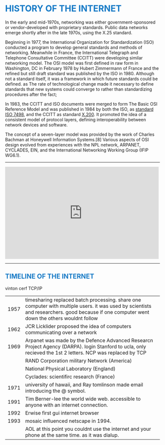 <script type="text/javascript">
    window.addEventListener('DOMContentLoaded',function(){
        const headings=[...document.querySelectorAll('h2')]
        
    const toc=document.getElementById('TOC');

    headings.forEach(el=>{
        // console.log(el)
            let link=document.createElement('a')
            link.textContent=el.innerText.replace('', '')
            link.href='#'.concat(el.id);
            toc.appendChild(link)
        }
    )
    const links=[...document.querySelectorAll('a')];
    links.forEach((el,idx)=>{
        el.target='__blank'
    })
})
</script>
<script src="osiSimple/data.js" type="text/javascript"></script>
<script src="osiSimple/logic.js" type="text/javascript"></script>
<style type="text/css">
    h1,h2,h3,h4{
        color:#167ac6;      
        text-transform: uppercase;
        /*margin-top:50px;*/
    }
    
    #TOC{
        display:flex;
        flex-direction:column;
    }

    .markdown-body h1, .markdown-body h2, .markdown-body h3, .markdown-body h4, .markdown-body h5, .markdown-body h6 {
        margin-top: 50px;
        margin-bottom: 15px;
        line-height: 1.1;
    }

</style>
<link rel="stylesheet" type="text/css" href="osiSimple/style.css">

# HISTORY OF THE INTERNET

In the early and mid-1970s, networking was either government-sponsored <span style="display:none">(NPL network in the UK, ARPANET in the US, CYCLADES in France)</span> or vendor-developed with proprietary standards<span style="display:none">, such as IBM's Systems Network Architecture and Digital Equipment Corporation's DECnet</span>. Public data networks emerge shortly after in the late 1970s, using the X.25 standard.

<span style="display:none">The Experimental Packet Switched System in the UK circa 1973-5 identified the need for defining higher level protocols.[1] The UK National Computing Centre publication 'Why Distributed Computing' which came from considerable research into future configurations for computer systems,[3] resulted in the UK presenting the case for an international standards committee to cover this area at the ISO meeting in Sydney in March 1977.[4]</span>


Beginning in 1977, the International Organization for Standardization (ISO) conducted a program to develop general standards and methods of networking. Meanwhile in France, the International Telegraph and Telephone Consultative Committee (CCITT) were developing similar networking model. The OSI model was first defined in raw form in Washington, DC in February 1978 by Hubert Zimmermann of France and the refined but still draft standard was published by the ISO in 1980. Although not a standard itself, it was a framework in which future standards could be defined. as <span style="display:none"> The drafters of the reference model had to contend with many competing priorities and interests.</span> The rate of technological change made it necessary to define standards that new systems could converge to rather than standardizing procedures after the fact;<span style="display:none"> the reverse of the traditional approach to developing standards.[6]</span> 

In 1983, the CCITT and ISO documents were merged to form The Basic OSI Reference Model <span style="display:none">, OSI Reference Model, or simply OSI model,  </span> and was published in 1984 by both the ISO, as <a href="">standard ISO 7498</a>, and the CCITT as standard <a href="">X.200</a>. It promoted the idea of a consistent model of protocol layers, defining interoperability between network devices and software.

<span style="display:none">OSI had two major components, an abstract model of networking, called the Basic Reference Model or seven-layer model, and a set of specific protocols. The OSI reference model was a major advance in the teaching of network concepts. </span>

The concept of a seven-layer model was provided by the work of Charles Bachman at Honeywell Information Systems.[8] Various aspects of OSI design evolved from experiences with the NPL network, ARPANET, CYCLADES, EIN, and the International Networking Working Group (IFIP WG6.1). <span style="display:none">In this model, a networking system was divided into layers. Within each layer, one or more entities implement its functionality. Each entity interacted directly only with the layer immediately beneath it and provided facilities for use by the layer above it.</span>

---

<embed width=500 height=300 src="https://www.youtube.com/embed/9hIQjrMHTv4
"></embed>

---

## TIMELINE OF THE INTERNET

<table>
<tr>
    <td>1957</td>
<td> timesharing replaced batch processing. share one computer with multiple users. it was used by scientists and researchers. good because if one computer went down the others wouldnt follow</td></tr>
<tr>
    <td>1962</td> <td>JCR Licklider proposed the idea of computers communicating over a network</td></tr>
<tr>
    <td>1969</td>
<td>Arpanet was made by the Defence Advanced Researcn Project Agency (DARPA).  login Stanford to ucla, only recieved the 1st 2 letters. NCP was replaced by TCP</td>
</tr>
<tr><td></td><td>RAND Corporation military Network  (America)</td></tr>
<tr><td></td><td>National Physical Laboratory (England)</td></tr>
<tr><td></td><td>Cyclades: scientifirc research (France)</td></tr>
<tr>
    <td>1971</td>
    <td> university of hawaii, and Ray tomlinson made email introducing the @ symbol.</td>
</tr>
<tr>vinton cerf TCP/IP</tr>
<tr>
    <td>1991</td>
     <td>Tim Berner-lee the world wide web. accessible to anyone with an internet connection. </td>
</tr>
<tr>
    <td>1992</td>
    <td>Erwise first gui internet browser</td>
</tr>
<tr>
    <td>1993</td>
    <td> mosaic influenced netscape in 1994.</td>
</tr>
<tr>
    <td></td>
    <td> AOL at this point you couldnt use the internet and your phone at the same time. as it was dialup.</td>
</tr>
</table>


